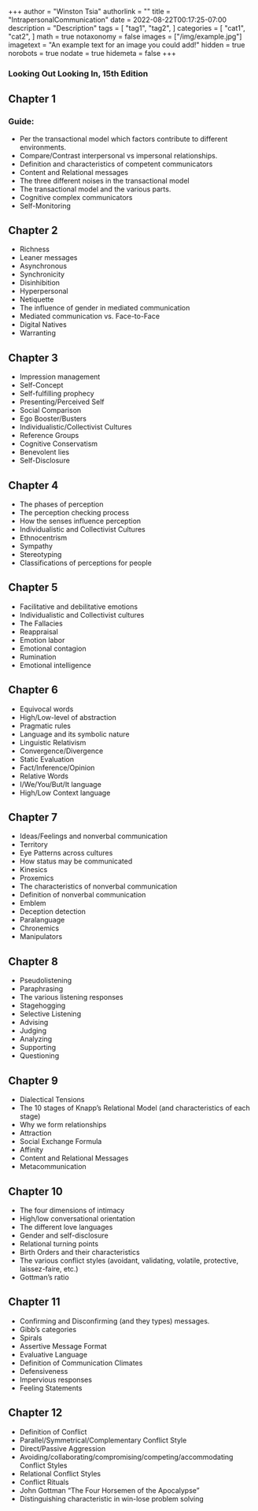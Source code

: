+++
author = "Winston Tsia"
authorlink = ""
title = "IntrapersonalCommunication"
date = 2022-08-22T00:17:25-07:00
description = "Description"
tags = [
    "tag1",
    "tag2",
]
categories = [
    "cat1",
    "cat2",
]
math = true
notaxonomy = false
images = ["/img/example.jpg"]
imagetext = "An example text for an image you could add!"
hidden = true
norobots = true
nodate = true
hidemeta = false
+++

### Looking Out Looking In, 15th Edition

## Chapter 1
### Guide:
- Per the transactional model which factors contribute to different environments.
- Compare/Contrast interpersonal vs impersonal relationships.
- Definition and characteristics of competent communicators
- Content and Relational messages
- The three different noises in the transactional model
- The transactional model and the various parts.
- Cognitive complex communicators
- Self-Monitoring
  

## Chapter 2
- Richness
- Leaner messages
- Asynchronous
- Synchronicity
- Disinhibition
- Hyperpersonal
- Netiquette
- The influence of gender in mediated communication
- Mediated communication vs. Face-to-Face
- Digital Natives
- Warranting 


## Chapter 3
- Impression management
- Self-Concept
- Self-fulfilling prophecy
- Presenting/Perceived Self
- Social Comparison
- Ego Booster/Busters
- Individualistic/Collectivist Cultures
- Reference Groups
- Cognitive Conservatism
- Benevolent lies
- Self-Disclosure
 

## Chapter 4
- The phases of perception 
- The perception checking process 
- How the senses influence perception 
- Individualistic and Collectivist Cultures 
- Ethnocentrism 
- Sympathy 
- Stereotyping 
- Classifications of perceptions for people 


## Chapter 5
- Facilitative and debilitative emotions 
- Individualistic and Collectivist cultures 
- The Fallacies 
- Reappraisal 
- Emotion labor 
- Emotional contagion 
- Rumination 
- Emotional intelligence 
  
## Chapter 6
- Equivocal words 
- High/Low-level of abstraction 
- Pragmatic rules 
- Language and its symbolic nature 
- Linguistic Relativism 
- Convergence/Divergence 
- Static Evaluation 
- Fact/Inference/Opinion 
- Relative Words 
- I/We/You/But/It language 
- High/Low Context language 


## Chapter 7
- Ideas/Feelings and nonverbal communication 
- Territory 
- Eye Patterns across cultures 
- How status may be communicated   
- Kinesics  
- Proxemics 
- The characteristics of nonverbal communication 
- Definition of nonverbal communication 
- Emblem 
- Deception detection 
- Paralanguage 
- Chronemics 
- Manipulators 


## Chapter 8
- Pseudolistening  
- Paraphrasing 
- The various listening responses 
- Stagehogging 
- Selective Listening 
- Advising 
- Judging 
- Analyzing 
- Supporting 
- Questioning 
  

## Chapter 9
- Dialectical Tensions 
- The 10 stages of Knapp’s Relational Model (and characteristics of each stage) 
- Why we form relationships 
- Attraction 
- Social Exchange Formula 
- Affinity 
- Content and Relational Messages 
- Metacommunication 


## Chapter 10
- The four dimensions of intimacy 
- High/low conversational orientation 
- The different love languages 
- Gender and self-disclosure 
- Relational turning points 
- Birth Orders and their characteristics 
- The various conflict styles (avoidant, validating, volatile, protective, laissez-faire, etc.) 
- Gottman’s ratio 
  

## Chapter 11 
- Confirming and Disconfirming (and they types) messages. 
- Gibb’s categories 
- Spirals 
- Assertive Message Format 
- Evaluative Language 
- Definition of Communication Climates 
- Defensiveness  
- Impervious responses 
- Feeling Statements


## Chapter 12
- Definition of Conflict 
- Parallel/Symmetrical/Complementary Conflict Style 
- Direct/Passive Aggression 
- Avoiding/collaborating/compromising/competing/accommodating Conflict Styles 
- Relational Conflict Styles 
- Conflict Rituals 
- John Gottman “The Four Horsemen of the Apocalypse” 
- Distinguishing characteristic in win-lose problem solving